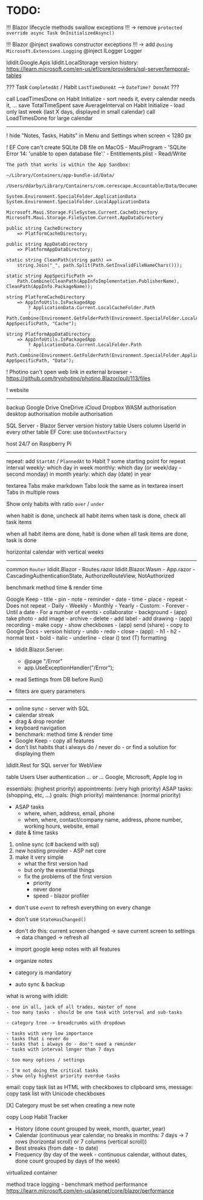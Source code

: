 # TODO:

!!! Blazor lifecycle methods swallow exceptions !!! -> remove `protected override async Task OnInitializedAsync()`

!!! Blazor @inject swallows constructor exceptions !!! -> add `@using Microsoft.Extensions.Logging` @inject ILogger Logger

Ididit.Google.Apis
Ididit.LocalStorage
version history: https://learn.microsoft.com/en-us/ef/core/providers/sql-server/temporal-tables

??? Task `CompletedAt` / Habit `LastTimeDoneAt` --> `DateTime? DoneAt` ???

call LoadTimesDone on Habit Initialize - sort needs it, every calendar needs it, ...
	save TotalTimeSpent
	save AverageInterval
	on Habit Initialize - load only last week (last X days, displayed in small calendar)
	call LoadTimesDone for large calendar

---------------------------------------------------------------------------------------------------

! hide "Notes, Tasks, Habits" in Menu and Settings when screen < 1280 px

! EF Core can't create SQLite DB file on MacOS - MauiProgram - 'SQLite Error 14: 'unable to open database file'.' - Entitlements.plist - Read/Write

	The path that works is within the App Sandbox:

	~/Library/Containers/app-bundle-id/Data/

	/Users/ddarby/Library/Containers/com.cerescape.Accountable/Data/Documents/

	System.Environment.SpecialFolder.ApplicationData
	System.Environment.SpecialFolder.LocalApplicationData

	Microsoft.Maui.Storage.FileSystem.Current.CacheDirectory
	Microsoft.Maui.Storage.FileSystem.Current.AppDataDirectory

	public string CacheDirectory
		=> PlatformCacheDirectory;

	public string AppDataDirectory
		=> PlatformAppDataDirectory;

	static string CleanPath(string path) =>
		string.Join("_", path.Split(Path.GetInvalidFileNameChars()));

	static string AppSpecificPath =>
		Path.Combine(CleanPath(AppInfoImplementation.PublisherName), CleanPath(AppInfo.PackageName));

	string PlatformCacheDirectory
		=> AppInfoUtils.IsPackagedApp
			? ApplicationData.Current.LocalCacheFolder.Path
			: Path.Combine(Environment.GetFolderPath(Environment.SpecialFolder.LocalApplicationData), AppSpecificPath, "Cache");

	string PlatformAppDataDirectory
		=> AppInfoUtils.IsPackagedApp
			? ApplicationData.Current.LocalFolder.Path
			: Path.Combine(Environment.GetFolderPath(Environment.SpecialFolder.ApplicationData), AppSpecificPath, "Data");

! Photino can't open web link in external browser - https://github.com/tryphotino/photino.Blazor/pull/113/files

! website

---------------------------------------------------------------------------------------------------

backup
	Google Drive
	OneDrive
	iCloud
	Dropbox
		WASM authorisation
		desktop authorisation
		mobile authorisation

SQL Server - Blazor Server
	version history
	table Users
	column UserId in every other table
	EF Core: use `DbContextFactory`

host 24/7 on Raspberry Pi

---------------------------------------------------------------------------------------------------

repeat:
	add `StartAt` / `PlannedAt` to Habit ? some starting point for repeat interval
	weekly: which day in week
	monthly: which day (or week/day - second monday) in month
	yearly: which day (date) in year

textarea Tabs
	make markdown Tabs look the same as in textarea
	insert Tabs in multiple rows

Show only habits with ratio `over` / `under`

when habit is done, uncheck all habit items
when task is done, check all task items

when all habit items are done, habit is done
when all task items are done, task is done

horizontal calendar with vertical weeks

---------------------------------------------------------------------------------------------------

common `Router`
	Ididit.Blazor - Routes.razor
	Ididit.Blazor.Wasm - App.razor - CascadingAuthenticationState, AuthorizeRouteView, NotAuthorized

benchmark method time & render time

Google Keep
	- title
	- pin
	- note
	- reminder
		- date
		- time
		- place
		- repeat
			- Does not repeat
			- Daily
			- Weekly
			- Monthly
			- Yearly
			- Custom:
				- Forever
				- Until a date
				- For a number of events
	- collaborator
	- background
	- (app) take photo
	- add image
	- archive
	- delete
	- add label
	- add drawing
	- (app) recording
	- make copy
	- show checkboxes
	- (app) send (share)
	- copy to Google Docs
	- version history
	- undo
	- redo
	- close
	- (app):
		- h1
		- h2
		- normal text
		- bold
		- italic
		- underline
		- clear (\) text (T) formatting

- Ididit.Blazor.Server:
	- @page "/Error"
	- app.UseExceptionHandler("/Error");

- read Settings from DB before Run()

- filters are query parameters

---------------------------------------------------------------------------------------------------

- online sync - server with SQL
- calendar streak
- drag & drop reorder
- keyboard navigation
- benchmark: method time & render time
- Google Keep - copy all features
- don't list habits that i always do / never do - or find a solution for displaying them

Ididit.Rest for SQL server for WebView

table Users
	User authentication
	... or ...
	Google, Microsoft, Apple log in

essentials: (highest priority)
appointments: (very high priority)
ASAP tasks: (shopping, etc, ...)
goals: (high priority)
maintenance: (normal priority)

- ASAP tasks
	- where, when, address, email, phone
	- when, where, contact/company name, address, phone number, working hours, website, email
- date & time tasks

1. online sync (c# backend with sql)
2. new hosting provider - ASP net core
3. make it very simple
	- what the first version had
	- but only the essential things
	- fix the problems of the first version
		- priority
		- never done
		- speed - blazor profiler

- don't use `event` to refresh everything on every change
- don't use `StateHasChanged()`
- don't do this: current screen changed -> save current screen to settings -> data changed -> refresh all

- import google keep notes with all features
- organize notes
- category is mandatory
- auto sync & backup

what is wrong with ididit:

	- one in all, jack of all trades, master of none
	- too many tasks - should be one task with interval and sub-tasks

	- category tree -> breadcrumbs with dropdown

	- tasks with very low importance
	- tasks that i never do
	- tasks that i always do - don't need a reminder
	- tasks with interval longer than 7 days

	- too many options / settings

	- I'm not doing the critical tasks
	- show only highest priority overdue tasks

email: copy task list as HTML with checkboxes to clipboard
sms, message: copy task list with Unicode checkboxes

[X] Category must be set when creating a new note

copy Loop Habit Tracker
- History (done count grouped by week, month, quarter, year)
- Calendar (continuous year calendar, no breaks in months: 7 days -> 7 rows (horizontal scroll) or 7 columns (vertical scroll))
- Best streaks (from date - to date)
- Frequency (by day of the week - continuous calendar, without dates, done count grouped by days of the week)

virtualized container

method trace logging - benchmark method performance
https://learn.microsoft.com/en-us/aspnet/core/blazor/performance
